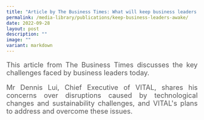```yaml
---
title: "Article by The Business Times: What will keep business leaders awake in 2023?"
permalink: /media-library/publications/keep-business-leaders-awake/
date: 2022-09-28
layout: post
description: ""
image: ""
variant: markdown
---
```

<p style="font-size: 18px;color:#585858;text-align:justify;">
This article from The Business Times discusses the key challenges faced by business leaders today.
</p>
<p style="font-size: 18px;color:#585858;text-align:justify;">
Mr Dennis Lui, Chief Executive of VITAL, shares his concerns over disruptions caused by technological changes and sustainability challenges, and VITAL's plans to address and overcome these issues.
</p>